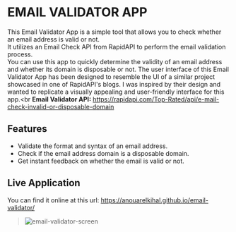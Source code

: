 # EMAIL VALIDATOR APP

This Email Validator App is a simple tool that allows you to check whether an email address is valid or not.<br>
It utilizes an Email Check API from RapidAPI to perform the email validation process.<br>
You can use this app to quickly determine the validity of an email address and whether its domain is disposable or not.
The user interface of this Email Validator App has been designed to resemble the UI of a similar project showcased in one of RapidAPI's blogs. 
I was inspired by their design and wanted to replicate a visually appealing and user-friendly interface for this app.<br
**Email Validator API:** https://rapidapi.com/Top-Rated/api/e-mail-check-invalid-or-disposable-domain

## Features
- Validate the format and syntax of an email address.
- Check if the email address domain is a disposable domain.
- Get instant feedback on whether the email is valid or not.

## Live Application
You can find it online at this url: https://anouarelkihal.github.io/email-validator/
> ![email-validator-screen](https://github.com/AnouarElKihal/email-validator/assets/68613907/9b40f3f4-ee5d-48e6-ac7d-0a7ee15e6b69)

